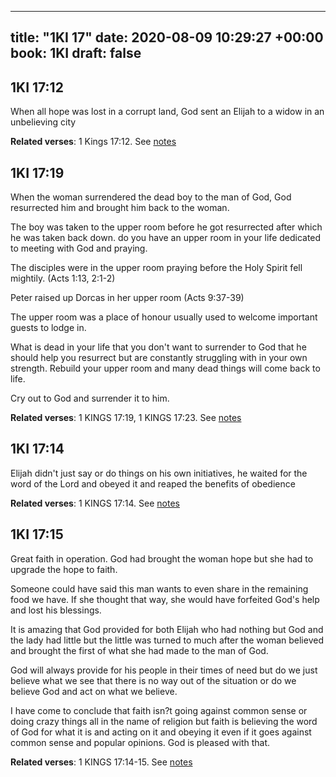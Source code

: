 
---
title: "1KI 17"
date: 2020-08-09 10:29:27 +00:00
book: 1KI
draft: false
---

## 1KI 17:12

When all hope was lost in a corrupt land, God sent an Elijah to a widow in an unbelieving city

**Related verses**: 1 Kings 17:12. See [notes](https://my.bible.com/notes/3492286285950476990)


## 1KI 17:19

When the woman surrendered the dead boy to the man of God, God resurrected him and brought him back to the woman.

The boy was taken to the upper room before he got resurrected after which he was taken back down. do you have an upper room in your life dedicated to meeting with God and praying.

The disciples were in the upper room praying before the Holy Spirit fell mightily. (Acts 1:13, 2:1-2)

Peter raised up Dorcas in her upper room (Acts 9:37-39)

The upper room was a place of honour usually used to welcome important guests to lodge in.

What is dead in your life that you don't want to surrender to God that he should help you resurrect but are constantly struggling with in your own strength. Rebuild your upper room and many dead things will come back to life.

Cry out to God and surrender it to him.

**Related verses**: 1 KINGS 17:19, 1 KINGS 17:23. See [notes](https://my.bible.com/notes/2656518852301283472)


## 1KI 17:14

Elijah didn't just say or do things on his own initiatives, he waited for the word of the Lord and obeyed it and reaped the benefits of obedience

**Related verses**: 1 KINGS 17:14. See [notes](https://my.bible.com/notes/2656513026538856571)


## 1KI 17:15

Great faith in operation. God had brought the woman hope but she had to upgrade the hope to faith.

Someone could have said this man wants to even share in the remaining food we have. If she thought that way, she would have forfeited God's help and lost his blessings.

It is amazing that God provided for both Elijah who had nothing but God and the lady had little but the little was turned to much after the woman believed and brought the first of what she had made to the man of God.

God will always provide for his people in their times of need but do we just believe what we see that there is no way out of the situation or do we believe God and act on what we believe.

I have come to conclude that faith isn?t going against common sense or doing crazy things all in the name of religion but faith is believing the word of God for what it is and acting on it and obeying it even if it goes against common sense and popular opinions. God is pleased with that.

**Related verses**: 1 KINGS 17:14-15. See [notes](https://my.bible.com/notes/2655798882168725704)

